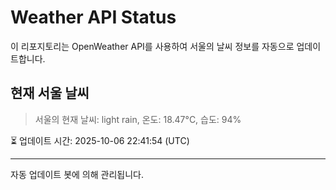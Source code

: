 
# Weather API Status

이 리포지토리는 OpenWeather API를 사용하여 서울의 날씨 정보를 자동으로 업데이트합니다.

## 현재 서울 날씨
> 서울의 현재 날씨: light rain, 온도: 18.47°C, 습도: 94%

⏳ 업데이트 시간: 2025-10-06 22:41:54 (UTC)

---
자동 업데이트 봇에 의해 관리됩니다.
